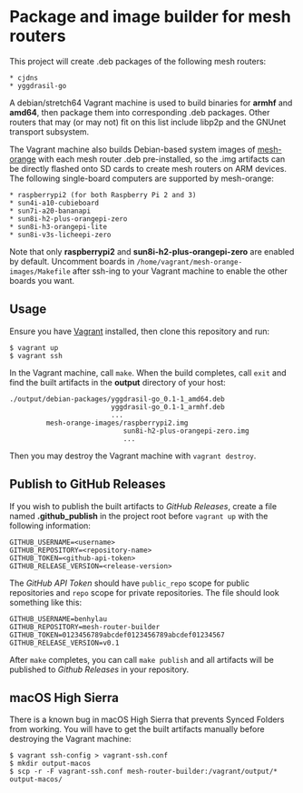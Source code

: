 Package and image builder for mesh routers
==========================================

This project will create .deb packages of the following mesh routers:

    * cjdns
    * yggdrasil-go

A debian/stretch64 Vagrant machine is used to build binaries for **armhf** and
**amd64**, then package them into corresponding .deb packages. Other routers that
may (or may not) fit on this list include libp2p and the GNUnet transport
subsystem.

The Vagrant machine also builds Debian-based system images of
[mesh-orange](https://github.com/tomeshnet/mesh-orange) with each mesh router
.deb pre-installed, so the .img artifacts can be directly flashed onto SD cards
to create mesh routers on ARM devices. The following single-board computers are
supported by mesh-orange:

    * raspberrypi2 (for both Raspberry Pi 2 and 3)
    * sun4i-a10-cubieboard
    * sun7i-a20-bananapi
    * sun8i-h2-plus-orangepi-zero
    * sun8i-h3-orangepi-lite
    * sun8i-v3s-licheepi-zero

Note that only **raspberrypi2** and **sun8i-h2-plus-orangepi-zero** are enabled
by default. Uncomment boards in `/home/vagrant/mesh-orange-images/Makefile` after
ssh-ing to your Vagrant machine to enable the other boards you want.

Usage
-----

Ensure you have [Vagrant](https://www.vagrantup.com) installed, then clone
this repository and run:

    $ vagrant up
    $ vagrant ssh

In the Vagrant machine, call `make`. When the build completes, call `exit` and
find the built artifacts in the **output** directory of your host:

    ./output/debian-packages/yggdrasil-go_0.1-1_amd64.deb
                             yggdrasil-go_0.1-1_armhf.deb
                             ...
             mesh-orange-images/raspberrypi2.img
                                sun8i-h2-plus-orangepi-zero.img
                                ...

Then you may destroy the Vagrant machine with `vagrant destroy`.

Publish to GitHub Releases
--------------------------

If you wish to publish the built artifacts to _GitHub Releases_, create a file
named **.github_publish** in the project root before `vagrant up` with the
following information:

    GITHUB_USERNAME=<username>
    GITHUB_REPOSITORY=<repository-name>
    GITHUB_TOKEN=<github-api-token>
    GITHUB_RELEASE_VERSION=<release-version>

The _GitHub API Token_ should have `public_repo` scope for public repositories
and `repo` scope for private repositories. The file should look something like
this:

    GITHUB_USERNAME=benhylau
    GITHUB_REPOSITORY=mesh-router-builder
    GITHUB_TOKEN=0123456789abcdef0123456789abcdef01234567
    GITHUB_RELEASE_VERSION=v0.1

After `make` completes, you can call `make publish` and all artifacts will be
published to _Github Releases_ in your repository.

macOS High Sierra
-----------------

There is a known bug in macOS High Sierra that prevents Synced Folders from
working. You will have to get the built artifacts manually before destroying the
Vagrant machine:

    $ vagrant ssh-config > vagrant-ssh.conf
    $ mkdir output-macos
    $ scp -r -F vagrant-ssh.conf mesh-router-builder:/vagrant/output/* output-macos/
